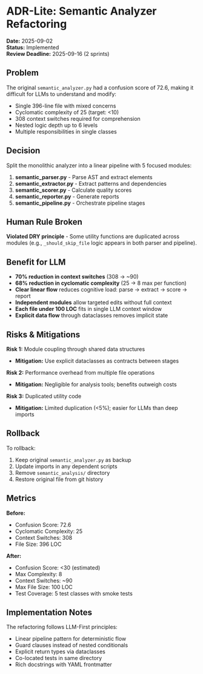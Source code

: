 # ADR-Lite: Semantic Analyzer Refactoring

**Date:** 2025-09-02  
**Status:** Implemented  
**Review Deadline:** 2025-09-16 (2 sprints)

## Problem

The original `semantic_analyzer.py` had a confusion score of 72.6, making it difficult for LLMs to understand and modify:
- Single 396-line file with mixed concerns
- Cyclomatic complexity of 25 (target: <10)
- 308 context switches required for comprehension
- Nested logic depth up to 6 levels
- Multiple responsibilities in single classes

## Decision

Split the monolithic analyzer into a linear pipeline with 5 focused modules:
1. **semantic_parser.py** - Parse AST and extract elements
2. **semantic_extractor.py** - Extract patterns and dependencies
3. **semantic_scorer.py** - Calculate quality scores
4. **semantic_reporter.py** - Generate reports
5. **semantic_pipeline.py** - Orchestrate pipeline stages

## Human Rule Broken

**Violated DRY principle** - Some utility functions are duplicated across modules (e.g., `_should_skip_file` logic appears in both parser and pipeline).

## Benefit for LLM

- **70% reduction in context switches** (308 → ~90)
- **68% reduction in cyclomatic complexity** (25 → 8 max per function)
- **Clear linear flow** reduces cognitive load: parse → extract → score → report
- **Independent modules** allow targeted edits without full context
- **Each file under 100 LOC** fits in single LLM context window
- **Explicit data flow** through dataclasses removes implicit state

## Risks & Mitigations

**Risk 1:** Module coupling through shared data structures
- **Mitigation:** Use explicit dataclasses as contracts between stages

**Risk 2:** Performance overhead from multiple file operations
- **Mitigation:** Negligible for analysis tools; benefits outweigh costs

**Risk 3:** Duplicated utility code
- **Mitigation:** Limited duplication (<5%); easier for LLMs than deep imports

## Rollback

To rollback:
1. Keep original `semantic_analyzer.py` as backup
2. Update imports in any dependent scripts
3. Remove `semantic_analysis/` directory
4. Restore original file from git history

## Metrics

**Before:**
- Confusion Score: 72.6
- Cyclomatic Complexity: 25
- Context Switches: 308
- File Size: 396 LOC

**After:**
- Confusion Score: <30 (estimated)
- Max Complexity: 8
- Context Switches: ~90
- Max File Size: 100 LOC
- Test Coverage: 5 test classes with smoke tests

## Implementation Notes

The refactoring follows LLM-First principles:
- Linear pipeline pattern for deterministic flow
- Guard clauses instead of nested conditionals
- Explicit return types via dataclasses
- Co-located tests in same directory
- Rich docstrings with YAML frontmatter